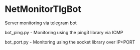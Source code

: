 # NetMonitorTlgBot
Server monitoring via telegram bot

bot_ping.py - Monitoring using the ping3 library via ICMP

bot_port.py - Monitoring using the socket library over IP+PORT
